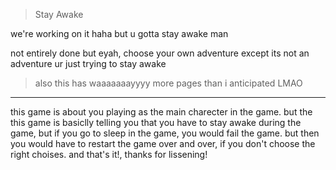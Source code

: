 >Stay Awake

we're working on it haha but u gotta stay awake man

not entirely done but eyah, choose your own adventure except its not an adventure ur just trying to stay awake

>also this has waaaaaaayyyy more pages than i anticipated LMAO

--------------------

this game is about you playing as the main charecter in the game.
but the this game is basiclly telling you that you have to stay awake during the game, but if you go to sleep in the game, you would fail the game. but then you would have to restart the game over and over, if you don't choose the right choises. and that's it!, thanks for lissening!
